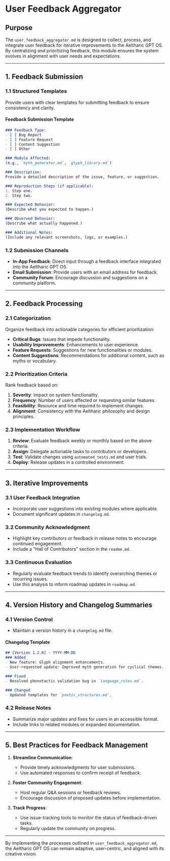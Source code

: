 # **User Feedback Aggregator**

## **Purpose**
The `user_feedback_aggregator.md` is designed to collect, process, and integrate user feedback for iterative improvements to the Aeltharic GPT OS. By centralizing and prioritizing feedback, this module ensures the system evolves in alignment with user needs and expectations.

---

## **1. Feedback Submission**

### **1.1 Structured Templates**
Provide users with clear templates for submitting feedback to ensure consistency and clarity.

#### **Feedback Submission Template**
```markdown
### Feedback Type:
- [ ] Bug Report
- [ ] Feature Request
- [ ] Content Suggestion
- [ ] Other

### Module Affected:
(e.g., `myth_generator.md`, `glyph_library.md`)

### Description:
Provide a detailed description of the issue, feature, or suggestion.

### Reproduction Steps (if applicable):
1. Step one.
2. Step two.

### Expected Behavior:
(Describe what you expected to happen.)

### Observed Behavior:
(Describe what actually happened.)

### Additional Notes:
(Include any relevant screenshots, logs, or examples.)
```

### **1.2 Submission Channels**
- **In-App Feedback**: Direct input through a feedback interface integrated into the Aeltharic GPT OS.
- **Email Submission**: Provide users with an email address for feedback.
- **Community Forum**: Encourage discussion and suggestions on a community platform.

---

## **2. Feedback Processing**

### **2.1 Categorization**
Organize feedback into actionable categories for efficient prioritization:
- **Critical Bugs**: Issues that impede functionality.
- **Usability Improvements**: Enhancements to user experience.
- **Feature Requests**: Suggestions for new functionalities or modules.
- **Content Suggestions**: Recommendations for additional content, such as myths or vocabulary.

### **2.2 Prioritization Criteria**
Rank feedback based on:
1. **Severity**: Impact on system functionality.
2. **Frequency**: Number of users affected or requesting similar features.
3. **Feasibility**: Resource and time required to implement changes.
4. **Alignment**: Consistency with the Aeltharic philosophy and design principles.

### **2.3 Implementation Workflow**
1. **Review**: Evaluate feedback weekly or monthly based on the above criteria.
2. **Assign**: Delegate actionable tasks to contributors or developers.
3. **Test**: Validate changes using `automated_tests.md` and user trials.
4. **Deploy**: Release updates in a controlled environment.

---

## **3. Iterative Improvements**

### **3.1 User Feedback Integration**
- Incorporate user suggestions into existing modules where applicable.
- Document significant updates in `changelog.md`.

### **3.2 Community Acknowledgment**
- Highlight key contributors or feedback in release notes to encourage continued engagement.
- Include a "Hall of Contributors" section in the `readme.md`.

### **3.3 Continuous Evaluation**
- Regularly evaluate feedback trends to identify overarching themes or recurring issues.
- Use this analysis to inform roadmap updates in `roadmap.md`.

---

## **4. Version History and Changelog Summaries**

### **4.1 Version Control**
- Maintain a version history in a `changelog.md` file.

#### **Changelog Template**
```markdown
## [Version 1.2.0] - YYYY-MM-DD
### Added
- New feature: Glyph alignment enhancements.
- User-requested update: Improved myth generation for cyclical themes.

### Fixed
- Resolved phonotactic validation bug in `language_rules.md`.

### Changed
- Updated templates for `poetic_structures.md`.
```

### **4.2 Release Notes**
- Summarize major updates and fixes for users in an accessible format.
- Include links to related modules or expanded documentation.

---

## **5. Best Practices for Feedback Management**

1. **Streamline Communication**:
   - Provide timely acknowledgments for user submissions.
   - Use automated responses to confirm receipt of feedback.

2. **Foster Community Engagement**:
   - Host regular Q&A sessions or feedback reviews.
   - Encourage discussion of proposed updates before implementation.

3. **Track Progress**:
   - Use issue-tracking tools to monitor the status of feedback-driven tasks.
   - Regularly update the community on progress.

---

By implementing the processes outlined in `user_feedback_aggregator.md`, the Aeltharic GPT OS can remain adaptive, user-centric, and aligned with its creative vision.
